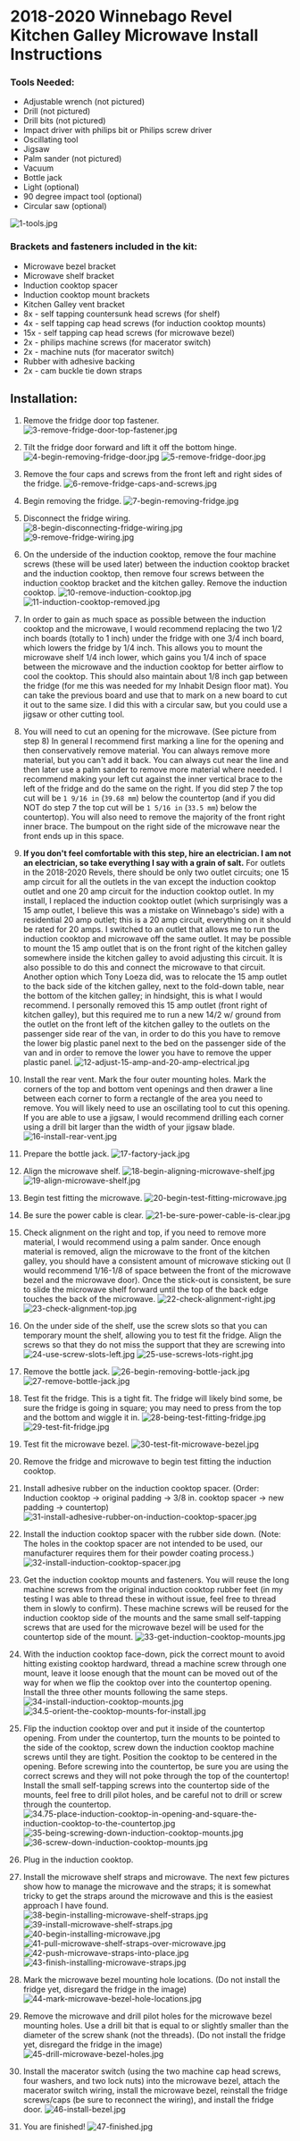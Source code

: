 # 2018-2020 Winnebago Revel Kitchen Galley Microwave Install Instructions

### Tools Needed:

- Adjustable wrench (not pictured)
- Drill (not pictured)
- Drill bits (not pictured)
- Impact driver with philips bit or Philips screw driver 
- Oscillating tool
- Jigsaw
- Palm sander (not pictured)
- Vacuum
- Bottle jack
- Light (optional)
- 90 degree impact tool (optional)
- Circular saw (optional)

![1-tools.jpg](2018-2020-Winnebago-Revel-Kitchen-Galley-Microwave-Install-Instructions-images/1-tools.jpg)

### Brackets and fasteners included in the kit:

- Microwave bezel bracket
- Microwave shelf bracket
- Induction cooktop spacer
- Induction cooktop mount brackets
- Kitchen Galley vent bracket
- 8x - self tapping countersunk head screws (for shelf)
- 4x - self tapping cap head screws (for induction cooktop mounts)
- 15x - self tapping cap head screws (for microwave bezel)
- 2x - philips machine screws (for macerator switch)
- 2x - machine nuts (for macerator switch)
- Rubber with adhesive backing
- 2x - cam buckle tie down straps

## Installation:

1. Remove the fridge door top fastener.
![3-remove-fridge-door-top-fastener.jpg](2018-2020-Winnebago-Revel-Kitchen-Galley-Microwave-Install-Instructions-images/3-remove-fridge-door-top-fastener.jpg)

2. Tilt the fridge door forward and lift it off the bottom hinge.
![4-begin-removing-fridge-door.jpg](2018-2020-Winnebago-Revel-Kitchen-Galley-Microwave-Install-Instructions-images/4-begin-removing-fridge-door.jpg)
![5-remove-fridge-door.jpg](2018-2020-Winnebago-Revel-Kitchen-Galley-Microwave-Install-Instructions-images/5-remove-fridge-door.jpg)

3. Remove the four caps and screws from the front left and right sides of the fridge.
![6-remove-fridge-caps-and-screws.jpg](2018-2020-Winnebago-Revel-Kitchen-Galley-Microwave-Install-Instructions-images/6-remove-fridge-caps-and-screws.jpg)

4. Begin removing the fridge.
![7-begin-removing-fridge.jpg](2018-2020-Winnebago-Revel-Kitchen-Galley-Microwave-Install-Instructions-images/7-begin-removing-fridge.jpg)

5. Disconnect the fridge wiring.
![8-begin-disconnecting-fridge-wiring.jpg](2018-2020-Winnebago-Revel-Kitchen-Galley-Microwave-Install-Instructions-images/8-begin-disconnecting-fridge-wiring.jpg)
![9-remove-fridge-wiring.jpg](2018-2020-Winnebago-Revel-Kitchen-Galley-Microwave-Install-Instructions-images/9-remove-fridge-wiring.jpg)

6. On the underside of the induction cooktop, remove the four machine screws (these will be used later) between the induction cooktop bracket and the induction cooktop, then remove four screws between the induction cooktop bracket and the kitchen galley. Remove the induction cooktop.
![10-remove-induction-cooktop.jpg](2018-2020-Winnebago-Revel-Kitchen-Galley-Microwave-Install-Instructions-images/10-remove-induction-cooktop.jpg)
![11-induction-cooktop-removed.jpg](2018-2020-Winnebago-Revel-Kitchen-Galley-Microwave-Install-Instructions-images/11-induction-cooktop-removed.jpg)

7. In order to gain as much space as possible between the induction cooktop and the microwave, I would recommend replacing the two 1/2 inch boards (totally to 1 inch) under the fridge with one 3/4 inch board, which lowers the fridge by 1/4 inch. This allows you to  mount the microwave shelf 1/4 inch lower, which gains you 1/4 inch of space between the microwave and the induction cooktop for better airflow to cool the cooktop. This should also maintain about 1/8 inch gap between the fridge (for me this was needed for my Inhabit Design floor mat). You can take the previous board and use that to mark on a new board to cut it out to the same size. I did this with a circular saw, but you could use a jigsaw or other cutting tool.
8. You will need to cut an opening for the microwave. (See picture from step 8) In general I recommend first marking a line for the opening and then conservatively remove material. You can always remove more material, but you can't add it back. You can always cut near the line and then later use a palm sander to remove more material where needed. I recommend making your left cut against the inner vertical brace to the left of the fridge and do the same on the right. If you did step 7 the top cut will be `1 9/16 in` (`39.68 mm`) below the countertop (and if you did NOT do step 7 the top cut will be `1 5/16 in` (`33.5 mm`) below the countertop). You will also need to remove the majority of the front right inner brace. The bumpout on the right side of the microwave near the front ends up in this space.
9. **If you don't feel comfortable with this step, hire an electrician. I am not an electrician, so take everything I say with a grain of salt.** For outlets in the 2018-2020 Revels, there should be only two outlet circuits; one 15 amp circuit for all the outlets in the van except the induction cooktop outlet and one 20 amp circuit for the induction cooktop outlet. In my install, I replaced the induction cooktop outlet (which surprisingly was a 15 amp outlet, I believe this was a mistake on Winnebago's side) with a residential 20 amp outlet; this is a 20 amp circuit, everything on it should be rated for 20 amps. I switched to an outlet that allows me to run the induction cooktop and microwave off the same outlet. It may be possible to mount the 15 amp outlet that is on the front right of the kitchen galley somewhere inside the kitchen galley to avoid adjusting this circuit. It is also possible to do this and connect the microwave to that circuit. Another option which Tony Loeza did, was to relocate the 15 amp outlet to the back side of the kitchen galley, next to the fold-down table, near the bottom of the kitchen galley; in hindsight, this is what I would recommend. I personally removed this 15 amp outlet (front right of kitchen galley), but this required me to run a new 14/2 w/ ground from the outlet on the front left of the kitchen galley to the outlets on the passenger side rear of the van, in order to do this you have to remove the lower big plastic panel next to the bed on the passenger side of the van and in order to remove the lower you have to remove the upper plastic panel.
![12-adjust-15-amp-and-20-amp-electrical.jpg](2018-2020-Winnebago-Revel-Kitchen-Galley-Microwave-Install-Instructions-images/12-adjust-15-amp-and-20-amp-electrical.jpg)


10. Install the rear vent. Mark the four outer mounting holes. Mark the corners of the top and bottom vent openings and then drawer a line between each corner to form a rectangle of the area you need to remove. You will likely need to use an oscillating tool to cut this opening. If you are able to use a jigsaw, I would recommend drilling each corner using a drill bit larger than the width of your jigsaw blade.
![16-install-rear-vent.jpg](2018-2020-Winnebago-Revel-Kitchen-Galley-Microwave-Install-Instructions-images/16-install-rear-vent.jpg)

11. Prepare the bottle jack.
![17-factory-jack.jpg](2018-2020-Winnebago-Revel-Kitchen-Galley-Microwave-Install-Instructions-images/17-factory-jack.jpg)

12. Align the microwave shelf.
![18-begin-aligning-microwave-shelf.jpg](2018-2020-Winnebago-Revel-Kitchen-Galley-Microwave-Install-Instructions-images/18-begin-aligning-microwave-shelf.jpg)
![19-align-microwave-shelf.jpg](2018-2020-Winnebago-Revel-Kitchen-Galley-Microwave-Install-Instructions-images/19-align-microwave-shelf.jpg)

13. Begin test fitting the microwave.
![20-begin-test-fitting-microwave.jpg](2018-2020-Winnebago-Revel-Kitchen-Galley-Microwave-Install-Instructions-images/20-begin-test-fitting-microwave.jpg)

14. Be sure the power cable is clear.
![21-be-sure-power-cable-is-clear.jpg](2018-2020-Winnebago-Revel-Kitchen-Galley-Microwave-Install-Instructions-images/21-be-sure-power-cable-is-clear.jpg)

15. Check alignment on the right and top, if you need to remove more material, I would recommend using a palm sander. Once enough material is removed, align the microwave to the front of the kitchen galley, you should have a consistent amount of microwave sticking out (I would recommend 1/16-1/8 of space between the front of the microwave bezel and the microwave door). Once the stick-out is consistent, be sure to slide the microwave shelf forward until the top of the back edge touches the back of the microwave.
![22-check-alignment-right.jpg](2018-2020-Winnebago-Revel-Kitchen-Galley-Microwave-Install-Instructions-images/22-check-alignment-right.jpg)
![23-check-alignment-top.jpg](2018-2020-Winnebago-Revel-Kitchen-Galley-Microwave-Install-Instructions-images/23-check-alignment-top.jpg)

16. On the under side of the shelf, use the screw slots so that you can temporary mount the shelf, allowing you to test fit the fridge. Align the screws so that they do not miss the support that they are screwing into
![24-use-screw-slots-left.jpg](2018-2020-Winnebago-Revel-Kitchen-Galley-Microwave-Install-Instructions-images/24-use-screw-slots-left.jpg)
![25-use-screws-lots-right.jpg](2018-2020-Winnebago-Revel-Kitchen-Galley-Microwave-Install-Instructions-images/25-use-screws-lots-right.jpg)

17. Remove the bottle jack.
![26-begin-removing-bottle-jack.jpg](2018-2020-Winnebago-Revel-Kitchen-Galley-Microwave-Install-Instructions-images/26-begin-removing-bottle-jack.jpg)
![27-remove-bottle-jack.jpg](2018-2020-Winnebago-Revel-Kitchen-Galley-Microwave-Install-Instructions-images/27-remove-bottle-jack.jpg)

18. Test fit the fridge. This is a tight fit. The fridge will likely bind some, be sure the fridge is going in square; you may need to press from the top and the bottom and wiggle it in.
![28-being-test-fitting-fridge.jpg](2018-2020-Winnebago-Revel-Kitchen-Galley-Microwave-Install-Instructions-images/28-being-test-fitting-fridge.jpg)
![29-test-fit-fridge.jpg](2018-2020-Winnebago-Revel-Kitchen-Galley-Microwave-Install-Instructions-images/29-test-fit-fridge.jpg)

19. Test fit the microwave bezel.
![30-test-fit-microwave-bezel.jpg](2018-2020-Winnebago-Revel-Kitchen-Galley-Microwave-Install-Instructions-images/30-test-fit-microwave-bezel.jpg)
20. Remove the fridge and microwave to begin test fitting the induction cooktop.
21. Install adhesive rubber on the induction cooktop spacer. (Order: Induction cooktop -> original padding -> 3/8 in. cooktop spacer -> new padding -> countertop)
![31-install-adhesive-rubber-on-induction-cooktop-spacer.jpg](2018-2020-Winnebago-Revel-Kitchen-Galley-Microwave-Install-Instructions-images/31-install-adhesive-rubber-on-induction-cooktop-spacer.jpg)

22. Install the induction cooktop spacer with the rubber side down. (Note: The holes in the cooktop spacer are not intended to be used, our manufacturer requires them for their powder coating process.)
![32-install-induction-cooktop-spacer.jpg](2018-2020-Winnebago-Revel-Kitchen-Galley-Microwave-Install-Instructions-images/32-install-induction-cooktop-spacer.jpg)

23. Get the induction cooktop mounts and fasteners. You will reuse the long machine screws from the original induction cooktop rubber feet (in my testing I was able to thread these in without issue, feel free to thread them in slowly to confirm). These machine screws will be reused for the induction cooktop side of the mounts and the same small self-tapping screws that are used for the microwave bezel will be used for the countertop side of the mount.
![33-get-induction-cooktop-mounts.jpg](2018-2020-Winnebago-Revel-Kitchen-Galley-Microwave-Install-Instructions-images/33-get-induction-cooktop-mounts.jpg)

24. With the induction cooktop face-down, pick the correct mount to avoid hitting existing cooktop hardward, thread a machine screw through one mount, leave it loose enough that the mount can be moved out of the way for when we flip the cooktop over into the countertop opening. Install the three other mounts following the same steps.
![34-install-induction-cooktop-mounts.jpg](2018-2020-Winnebago-Revel-Kitchen-Galley-Microwave-Install-Instructions-images/34-install-induction-cooktop-mounts.jpg)
![34.5-orient-the-cooktop-mounts-for-install.jpg](2018-2020-Winnebago-Revel-Kitchen-Galley-Microwave-Install-Instructions-images/34.5-orient-the-cooktop-mounts-for-install.jpg)

25. Flip the induction cooktop over and put it inside of the countertop opening. From under the countertop, turn the mounts to be pointed to the side of the cooktop, screw down the induction cooktop machine screws until they are tight. Position the cooktop to be centered in the opening. Before screwing into the countertop, be sure you are using the correct screws and they will not poke through the top of the countertop! Install the small self-tapping screws into the countertop side of the mounts, feel free to drill pilot holes, and be careful not to drill or screw through the countertop.
![34.75-place-induction-cooktop-in-opening-and-square-the-induction-cooktop-to-the-countertop.jpg](2018-2020-Winnebago-Revel-Kitchen-Galley-Microwave-Install-Instructions-images/34.75-place-induction-cooktop-in-opening-and-square-the-induction-cooktop-to-the-countertop.jpg)
![35-being-screwing-down-induction-cooktop-mounts.jpg](2018-2020-Winnebago-Revel-Kitchen-Galley-Microwave-Install-Instructions-images/35-being-screwing-down-induction-cooktop-mounts.jpg)
![36-screw-down-induction-cooktop-mounts.jpg](2018-2020-Winnebago-Revel-Kitchen-Galley-Microwave-Install-Instructions-images/36-screw-down-induction-cooktop-mounts.jpg)

26. Plug in the induction cooktop.

27. Install the microwave shelf straps and microwave. The next few pictures show how to manage the microwave and the straps; it is somewhat tricky to get the straps around the microwave and this is the easiest approach I have found.
![38-begin-installing-microwave-shelf-straps.jpg](2018-2020-Winnebago-Revel-Kitchen-Galley-Microwave-Install-Instructions-images/38-begin-installing-microwave-shelf-straps.jpg)
![39-install-microwave-shelf-straps.jpg](2018-2020-Winnebago-Revel-Kitchen-Galley-Microwave-Install-Instructions-images/39-install-microwave-shelf-straps.jpg)
![40-begin-installing-microwave.jpg](2018-2020-Winnebago-Revel-Kitchen-Galley-Microwave-Install-Instructions-images/40-begin-installing-microwave.jpg)
![41-pull-microwave-shelf-straps-over-microwave.jpg](2018-2020-Winnebago-Revel-Kitchen-Galley-Microwave-Install-Instructions-images/41-pull-microwave-shelf-straps-over-microwave.jpg)
![42-push-microwave-straps-into-place.jpg](2018-2020-Winnebago-Revel-Kitchen-Galley-Microwave-Install-Instructions-images/42-push-microwave-straps-into-place.jpg)
![43-finish-installing-microwave-straps.jpg](2018-2020-Winnebago-Revel-Kitchen-Galley-Microwave-Install-Instructions-images/43-finish-installing-microwave-straps.jpg)

28. Mark the microwave bezel mounting hole locations. (Do not install the fridge yet, disregard the fridge in the image)
![44-mark-microwave-bezel-hole-locations.jpg](2018-2020-Winnebago-Revel-Kitchen-Galley-Microwave-Install-Instructions-images/44-mark-microwave-bezel-hole-locations.jpg)

29. Remove the microwave and drill pilot holes for the microwave bezel mounting holes. Use a drill bit that is equal to or slightly smaller than the diameter of the screw shank (not the threads). (Do not install the fridge yet, disregard the fridge in the image)
![45-drill-microwave-bezel-holes.jpg](2018-2020-Winnebago-Revel-Kitchen-Galley-Microwave-Install-Instructions-images/45-drill-microwave-bezel-holes.jpg)

30. Install the macerator switch (using the two machine cap head screws, four washers, and two lock nuts) into the microwave bezel, attach the macerator switch wiring, install the microwave bezel, reinstall the fridge screws/caps (be sure to reconnect the wiring), and install the fridge door.
![46-install-bezel.jpg](2018-2020-Winnebago-Revel-Kitchen-Galley-Microwave-Install-Instructions-images/46-install-bezel.jpg)

31. You are finished!
![47-finished.jpg](2018-2020-Winnebago-Revel-Kitchen-Galley-Microwave-Install-Instructions-images/47-finished.jpg)
